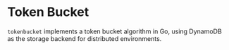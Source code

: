 # Token Bucket

`tokenbucket` implements a token bucket algorithm in Go, using DynamoDB as the storage backend for distributed environments.

